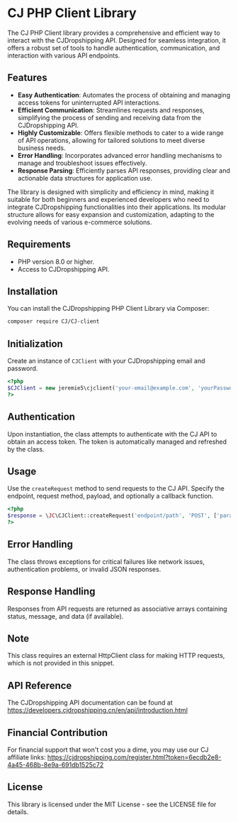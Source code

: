 # CJ PHP Client Library
The CJ PHP Client library provides a comprehensive and efficient way to interact with the CJDropshipping API. Designed for seamless integration, it offers a robust set of tools to handle authentication, communication, and interaction with various API endpoints.

## Features
- **Easy Authentication**: Automates the process of obtaining and managing access tokens for uninterrupted API interactions.
- **Efficient Communication**: Streamlines requests and responses, simplifying the process of sending and receiving data from the CJDropshipping API.
- **Highly Customizable**: Offers flexible methods to cater to a wide range of API operations, allowing for tailored solutions to meet diverse business needs.
- **Error Handling**: Incorporates advanced error handling mechanisms to manage and troubleshoot issues effectively.
- **Response Parsing**: Efficiently parses API responses, providing clear and actionable data structures for application use.

The library is designed with simplicity and efficiency in mind, making it suitable for both beginners and experienced developers who need to integrate CJDropshipping functionalities into their applications. Its modular structure allows for easy expansion and customization, adapting to the evolving needs of various e-commerce solutions.

## Requirements
*   PHP version 8.0 or higher.
*   Access to CJDropshipping API.

## Installation
You can install the CJDropshipping PHP Client Library via Composer:
```bash
composer require CJ/CJ-client
```

## Initialization
Create an instance of `CJClient` with your CJDropshipping email and password.
```php
<?php
$CJClient = new jeremie5\cjclient('your-email@example.com', 'yourPassword');
?>
```

## Authentication
Upon instantiation, the class attempts to authenticate with the CJ API to obtain an access token. 
The token is automatically managed and refreshed by the class.

## Usage
Use the `createRequest` method to send requests to the CJ API. Specify the endpoint, request method, payload, and optionally a callback function.
```php
<?php
$response = \JC\CJClient::createRequest('endpoint/path', 'POST', ['param1' => 'value1']);
?>
```

## Error Handling
The class throws exceptions for critical failures like network issues, authentication problems, or invalid JSON responses.

## Response Handling
Responses from API requests are returned as associative arrays containing status, message, and data (if available).

## Note
This class requires an external HttpClient class for making HTTP requests, which is not provided in this snippet.

## API Reference
The CJDropshipping API documentation can be found at https://developers.cjdropshipping.cn/en/api/introduction.html

## Financial Contribution
For financial support that won't cost you a dime, you may use our CJ affiliate links:
https://cjdropshipping.com/register.html?token=6ecdb2e8-4a45-468b-8e9a-691db1525c72

## License
This library is licensed under the MIT License - see the LICENSE file for details.
